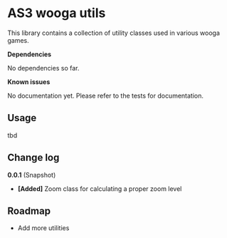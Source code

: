 AS3 wooga utils
==================

This library contains a collection of utility classes used in various wooga games.

**Dependencies**

No dependencies so far.

**Known issues**

No documentation yet. Please refer to the tests for documentation.

Usage
-----

tbd

Change log
----------

**0.0.1** (Snapshot)

* **[Added]** Zoom class for calculating a proper zoom level

Roadmap
-------

- Add more utilities